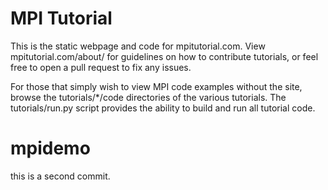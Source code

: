 MPI Tutorial
============

This is the static webpage and code for mpitutorial.com. View mpitutorial.com/about/ for guidelines on how to contribute tutorials, or feel free to open a pull request to fix any issues.

For those that simply wish to view MPI code examples without the site, browse the tutorials/*/code directories of the various tutorials. The tutorials/run.py script provides the ability to build and run all tutorial code.
# mpidemo

this is a second commit.
